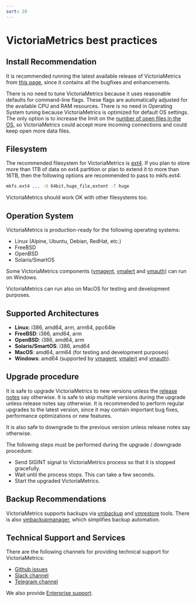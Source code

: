 ```yaml
---
sort: 20
---
```


# VictoriaMetrics best practices

## Install Recommendation

It is recommended running the latest available release of VictoriaMetrics from [this page](https://github.com/VictoriaMetrics/VictoriaMetrics/releases), since it contains all the bugfixes and enhancements.

There is no need to tune VictoriaMetrics because it uses reasonable defaults for command-line flags.  These flags are automatically adjusted for the available CPU and RAM resources. There is no need in Operating System tuning because VictoriaMetrics is optimized for default OS settings. The only option is to increase the limit on the [number of open files in the OS](https://medium.com/@muhammadtriwibowo/set-permanently-ulimit-n-open-files-in-ubuntu-4d61064429a), so VictoriaMetrics could accept more incoming connections and could keep open more data files.

## Filesystem

The recommended filesystem for VictoriaMetrics is [ext4](https://en.wikipedia.org/wiki/Ext4). If you plan to store more than 1TB of data on ext4 partition or plan to extend it to more than 16TB, then the following options are recommended to pass to mkfs.ext4:

```sh
mkfs.ext4 ... -O 64bit,huge_file,extent -T huge
```

VictoriaMetrics should work OK with other filesystems too.

## Operation System

VictoriaMetrics is production-ready for the following operating systems:

* Linux (Alpine, Ubuntu, Debian, RedHat, etc.)
* FreeBSD
* OpenBSD
* Solaris/SmartOS

Some VictoriaMetrics components ([vmagent](https://docs.victoriametrics.com/vmagent.html), [vmalert](https://docs.victoriametrics.com/vmalert.html) and [vmauth](https://docs.victoriametrics.com/vmauth.html)) can run on Windows.

VictoriaMetrics can run also on MacOS for testing and development purposes.

## Supported Architectures

* **Linux**: i386, amd64, arm, arm64, ppc64le
* **FreeBSD**: i386, amd64, arm
* **OpenBSD**: i386, amd64, arm
* **Solaris/SmartOS**: i386, amd64
* **MacOS**: amd64, arm64 (for testing and development purposes)
* **Windows**: amd64 (supported by [vmagent](https://docs.victoriametrics.com/vmagent.html), [vmalert](https://docs.victoriametrics.com/vmalert.html) and [vmauth](https://docs.victoriametrics.com/vmauth.html)).

## Upgrade procedure

It is safe to upgrade VictoriaMetrics to new versions unless the [release notes](https://github.com/VictoriaMetrics/VictoriaMetrics/releases) say otherwise. It is safe to skip multiple versions during the upgrade unless release notes say otherwise. It is recommended to perform regular upgrades to the latest version, since it may contain important bug fixes, performance optimizations or new features.

It is also safe to downgrade to the previous version unless release notes say otherwise.

The following steps must be performed during the upgrade / downgrade procedure:

* Send SIGINT signal to VictoriaMetrics process so that it is stopped gracefully.
* Wait until the process stops. This can take a few seconds.
* Start the upgraded VictoriaMetrics.

## Backup Recommendations

VictoriaMetrics supports backups via [vmbackup](https://docs.victoriametrics.com/vmbackup.html) and [vmrestore](https://docs.victoriametrics.com/vmrestore.html) tools. There is also [vmbackupmanager](https://docs.victoriametrics.com/vmbackupmanager.html), which simplifies backup automation.

## Technical Support and Services

There are the following channels for providing technical support for VictoriaMetrics:

* [Github issues](https://github.com/VictoriaMetrics/VictoriaMetrics/issues)
* [Slack channel](https://slack.victoriametrics.com/)
* [Telegram channel](https://t.me/VictoriaMetrics_en)

We also provide [Enterprise support](https://victoriametrics.com/products/enterprise/).
